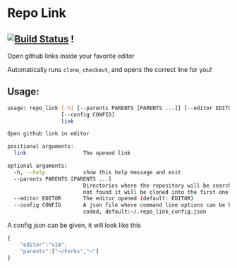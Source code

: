 # Repo Link
[![Build Status](https://travis-ci.com/Tadaboody/repo_link.svg?branch=master)](https://travis-ci.com/Tadaboody/repo_link) !
---
Open github links inside your favorite editor

Automatically runs `clone`, `checkout`, and opens the correct line for you!

## Usage:
```sh
usage: repo_link [-h] [--parents PARENTS [PARENTS ...]] [--editor EDITOR]
                 [--config CONFIG]
                 link

Open github link in editor

positional arguments:
  link                  The opened link

optional arguments:
  -h, --help            show this help message and exit
  --parents PARENTS [PARENTS ...]
                        Directories where the repository will be searched. if
                        not found it will be cloned into the first one
  --editor EDITOR       The editor opened (default: EDITOR)
  --config CONFIG       A json file where command line options can be hard-
                        coded, default:~/.repo_link_config.json
```
A config json can be given, it will look like this
```js
{
    "editor":"vim",
    "parents":["~/Forks","~"]
}
```